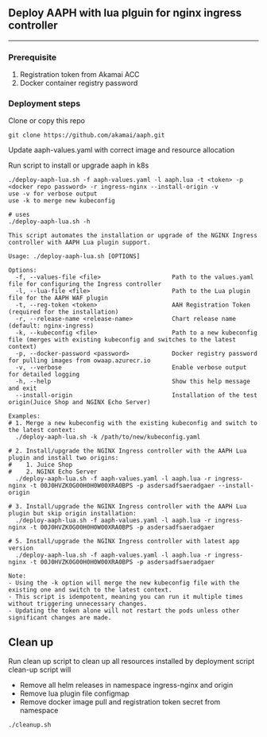 ## Deploy AAPH with lua plguin for nginx ingress controller

----------
### Prerequisite 
1. Registration token from Akamai ACC 
2. Docker container registry password 

### Deployment steps
Clone or copy this repo 
```shell
git clone https://github.com/akamai/aaph.git
```

Update aaph-values.yaml with correct image and resource allocation

Run script to install or upgrade aaph in k8s
```shell
./deploy-aaph-lua.sh -f aaph-values.yaml -l aaph.lua -t <token> -p  <docker repo password> -r ingress-nginx --install-origin -v
use -v for verbose output
use -k to merge new kubeconfig
```

```shell
# uses
./deploy-aaph-lua.sh -h

This script automates the installation or upgrade of the NGINX Ingress controller with AAPH Lua plugin support.

Usage: ./deploy-aaph-lua.sh [OPTIONS]

Options:
  -f, --values-file <file>                    Path to the values.yaml file for configuring the Ingress controller
  -l, --lua-file <file>                       Path to the Lua plugin file for the AAPH WAF plugin
  -t, --reg-token <token>                     AAH Registration Token (required for the installation)
  -r, --release-name <release-name>           Chart release name (default: nginx-ingress)
  -k, --kubeconfig <file>                     Path to a new kubeconfig file (merges with existing kubeconfig and switches to the latest context)
  -p, --docker-password <password>            Docker registry password for pulling images from owaap.azurecr.io
  -v, --verbose                               Enable verbose output for detailed logging
  -h, --help                                  Show this help message and exit
  --install-origin                            Installation of the test origin(Juice Shop and NGINX Echo Server)

Examples:
# 1. Merge a new kubeconfig with the existing kubeconfig and switch to the latest context:
  ./deploy-aaph-lua.sh -k /path/to/new/kubeconfig.yaml

# 2. Install/upgrade the NGINX Ingress controller with the AAPH Lua plugin and install two origins:
#    1. Juice Shop
#    2. NGINX Echo Server
  ./deploy-aaph-lua.sh -f aaph-values.yaml -l aaph.lua -r ingress-nginx -t 00J0HVZK0G00H0H0W00XRA0BPS -p asdersadfsaeradgaer --install-origin

# 3. Install/upgrade the NGINX Ingress controller with the AAPH Lua plugin but skip origin installation:
  ./deploy-aaph-lua.sh -f aaph-values.yaml -l aaph.lua -r ingress-nginx -t 00J0HVZK0G00H0H0W00XRA0BPS -p asdersadfsaeradgaer 

# 5. Install/upgrade the NGINX Ingress controller with latest app version 
  ./deploy-aaph-lua.sh -f aaph-values.yaml -l aaph.lua -r ingress-nginx -t 00J0HVZK0G00H0H0W00XRA0BPS -p asdersadfsaeradgaer

Note:
- Using the -k option will merge the new kubeconfig file with the existing one and switch to the latest context.
- This script is idempotent, meaning you can run it multiple times without triggering unnecessary changes.
- Updating the token alone will not restart the pods unless other significant changes are made.
```
## Clean up 

Run clean up script to clean up all resources installed by deployment script 
clean-up script will 
- Remove all helm releases in namespace ingress-nginx and origin 
- Remove lua plugin file configmap 
- Remove docker image pull and registration token secret from namespace
```shell
./cleanup.sh
```
